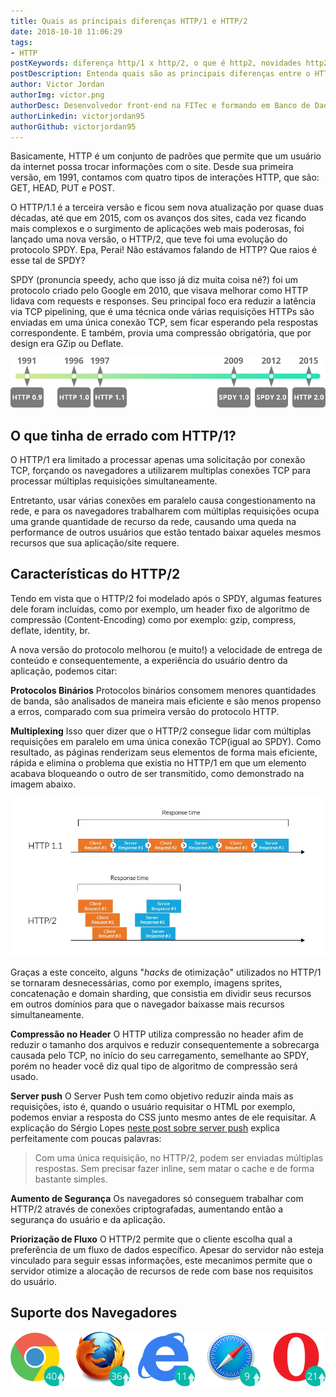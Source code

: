 ```yaml
---
title: Quais as principais diferenças HTTP/1 e HTTP/2 
date: 2018-10-10 11:06:29
tags:
- HTTP
postKeywords: diferença http/1 x http/2, o que é http2, novidades http2, o que é http2, quais as diferenças entre http/1 e http/2, vantagens do http2
postDescription: Entenda quais são as principais diferenças entre o HTTP/1 e o HTTP/2!
author: Victor Jordan
authorImg: victor.png
authorDesc: Desenvolvedor front-end na FITec e formando em Banco de Dados pela Fatec, apaixonado por usabilidade, performance e UX!
authorLinkedin: victorjordan95
authorGithub: victorjordan95
---
```


Basicamente, HTTP é um conjunto de padrões que permite que um usuário da internet possa trocar informações com o site. Desde sua primeira versão, em 1991, contamos com quatro tipos de interações HTTP, que são: GET, HEAD, PUT e POST. 

O HTTP/1.1 é a terceira versão e ficou sem nova atualização por quase duas décadas, até que em 2015, com os avanços dos sites, cada vez ficando mais complexos e o surgimento de aplicações web mais poderosas, foi lançado uma nova versão, o HTTP/2, que teve foi uma evolução do protocolo SPDY. Epa, Perai! Não estávamos falando de HTTP? Que raios é esse tal de SPDY?

<!-- more --> 

SPDY (pronuncia speedy, acho que isso já diz muita coisa né?) foi um protocolo criado pelo Google em 2010, que visava melhorar como HTTP lidava com requests e responses. Seu principal foco era reduzir a latência via TCP pipelining, que é uma técnica onde várias requisições HTTPs são enviadas em uma única conexão TCP, sem ficar esperando pela respostas correspondente. E também, provia uma compressão obrigatória, que por design era GZip ou Deflate.

![Timeline de Evolução do HTTP](/posts/http2-timeline.png)

## O que tinha de errado com HTTP/1?
O HTTP/1 era limitado a processar apenas uma solicitação por conexão TCP, forçando os navegadores a utilizarem multiplas conexões TCP para processar múltiplas requisições simultaneamente. 

Entretanto, usar várias conexões em paralelo causa congestionamento na rede, e para os navegadores trabalharem com múltiplas requisições ocupa uma grande quantidade de recurso da rede, causando uma queda na performance de outros usuários que estão tentado baixar aqueles mesmos recursos que sua aplicação/site requere.

## Características do HTTP/2

Tendo em vista que o HTTP/2 foi modelado após o SPDY, algumas features dele foram incluídas, como por exemplo, um header fixo de algoritmo de compressão (Content-Encoding) como por exemplo: gzip, compress, deflate, identity, br.

A nova versão do protocolo melhorou (e muito!) a velocidade de entrega de conteúdo e consequentemente, a experiência do usuário dentro da aplicação, podemos citar:

**Protocolos Binários**
Protocolos binários consomem menores quantidades de banda, são analisados de maneira mais eficiente e são menos propenso a erros, comparado com sua primeira versão do protocolo HTTP.

**Multiplexing**
Isso quer dizer que o HTTP/2 consegue lidar com múltiplas requisições em paralelo em uma única conexão TCP(igual ao SPDY). Como resultado, as páginas renderizam seus elementos de forma mais eficiente, rápida e elimina o problema que existia no HTTP/1 em que um elemento acabava bloqueando o outro de ser transmitido, como demonstrado na imagem abaixo.

![Conceito de Multiplexing - Comparação entre as duas versões do protocolo HTTP](/posts/http2-lidando-requisicoes.jpg)

Graças a este conceito, alguns "*hacks* de otimização" utilizados no HTTP/1 se tornaram desnecessárias, como por exemplo, imagens sprites, concatenação e domain sharding, que consistia em dividir seus recursos em outros domínios para que o navegador baixasse mais recursos simultaneamente. 

**Compressão no Header**
O HTTP utiliza compressão no header afim de reduzir o tamanho dos arquivos e reduzir consequentemente a sobrecarga causada pelo TCP, no início do seu carregamento, semelhante ao SPDY, porém no header você diz qual tipo de algoritmo de compressão será usado.

**Server push**
O Server Push tem como objetivo reduzir ainda mais as requisições, isto é, quando o usuário requisitar o HTML por exemplo, podemos enviar a resposta do CSS junto mesmo antes de ele requisitar. A explicação do Sérgio Lopes [neste post sobre server push](http://blog.caelum.com.br/http2-server-push-na-pratica/) explica perfeitamente com poucas palavras:

>Com uma única requisição, no HTTP/2, podem ser enviadas múltiplas respostas. Sem precisar fazer inline, sem matar o cache e de forma bastante simples.

**Aumento de Segurança**
Os navegadores só conseguem trabalhar com HTTP/2 através de conexões criptografadas, aumentando então a segurança do usuário e da aplicação.

**Priorização de Fluxo**
O HTTP/2 permite que o cliente escolha qual a preferência de um fluxo de dados específico. Apesar do servidor não esteja vinculado para seguir essas informações, este mecanimos permite que o servidor otimize a alocação de recursos de rede com base nos requisitos do usuário.

## Suporte dos Navegadores

![Suporte do HTTP/2 nos Navegadores](/posts/http2-suporte-navegadores.png)